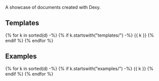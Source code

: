 A showcase of documents created with Dexy.


## Templates

{% for k in sorted(d) -%}
{% if k.startswith("templates/") -%}
{{ k }}
{% endif %}
{% endfor %}

## Examples

{% for k in sorted(d) -%}
{% if k.startswith("examples/") -%}
{{ k }}
{% endif %}
{% endfor %}
